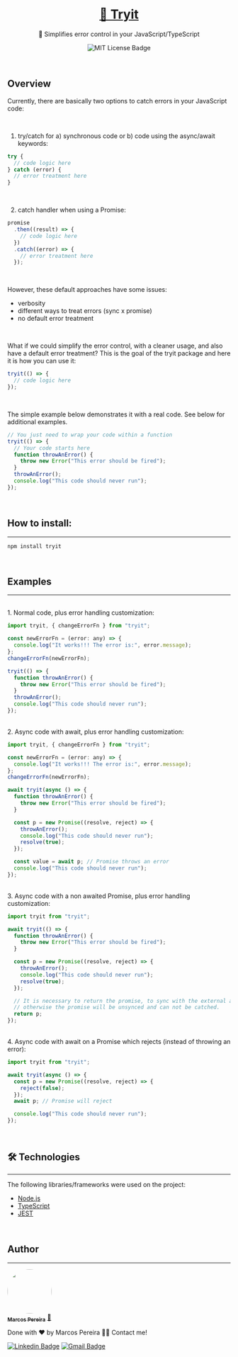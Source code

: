 <h1 align="center">
    <a href="https://pt-br.reactjs.org/">🌱 Tryit</a>
</h1>
<p align="center">🚀 Simplifies error control in your JavaScript/TypeScript</p>

<div align="center">
<img src="https://img.shields.io/static/v1?label=license&message=MIT&color=green&style=for-the-badge" alt="MIT License Badge" /><space><space>
</div>

<p><br></p>

## Overview

Currently, there are basically two options to catch errors in your
JavaScript code:

<br>

1. try/catch for a) synchronous code or b) code using the async/await keywords:

```javascript
try {
  // code logic here
} catch (error) {
  // error treatment here
}
```

<br>

2. catch handler when using a Promise:

```javascript
promise
  .then((result) => {
    // code logic here
  })
  .catch((error) => {
    // error treatment here
  });
```

<br>

However, these default approaches have some issues:

- verbosity
- different ways to treat errors (sync x promise)
- no default error treatment

<br>

What if we could simplify the error control, with a cleaner usage, and also
have a default error treatment?
This is the goal of the tryit package and here it is how you can use it:

```javascript
tryit(() => {
  // code logic here
});
```

<br>

The simple example below demonstrates it with a real code. See below for
additional examples.

```javascript
// You just need to wrap your code within a function
tryit(() => {
  // Your code starts here
  function throwAnError() {
    throw new Error("This error should be fired");
  }
  throwAnError();
  console.log("This code should never run");
});
```

<p><br></p>

## How to install:

---

```
npm install tryit
```

<p><br></p>

## Examples

---

<br>
1. Normal code, plus error handling customization:

<br>

```javascript
import tryit, { changeErrorFn } from "tryit";

const newErrorFn = (error: any) => {
  console.log("It works!!! The error is:", error.message);
};
changeErrorFn(newErrorFn);

tryit(() => {
  function throwAnError() {
    throw new Error("This error should be fired");
  }
  throwAnError();
  console.log("This code should never run");
});
```

<br>
2. Async code with await, plus error handling customization:

<br>

```javascript
import tryit, { changeErrorFn } from "tryit";

const newErrorFn = (error: any) => {
  console.log("It works!!! The error is:", error.message);
};
changeErrorFn(newErrorFn);

await tryit(async () => {
  function throwAnError() {
    throw new Error("This error should be fired");
  }

  const p = new Promise((resolve, reject) => {
    throwAnError();
    console.log("This code should never run");
    resolve(true);
  });

  const value = await p; // Promise throws an error
  console.log("This code should never run");
});
```

<br>
3. Async code with a non awaited Promise, plus error handling customization:

<br>

```javascript
import tryit from "tryit";

await tryit(() => {
  function throwAnError() {
    throw new Error("This error should be fired");
  }

  const p = new Promise((resolve, reject) => {
    throwAnError();
    console.log("This code should never run");
    resolve(true);
  });

  // It is necessary to return the promise, to sync with the external await,
  // otherwise the promise will be unsynced and can not be catched.
  return p;
});
```

<br>
4. Async code with await on a Promise which rejects (instead of throwing an error):

<br>

```javascript
import tryit from "tryit";

await tryit(async () => {
  const p = new Promise((resolve, reject) => {
    reject(false);
  });
  await p; // Promise will reject

  console.log("This code should never run");
});
```

<p><br></p>

## 🛠 Technologies

---

The following libraries/frameworks were used on the project:

- [Node.js](https://nodejs.org/en/)
- [TypeScript](https://www.typescriptlang.org/)
- [JEST](https://jestjs.io/)

<p><br></p>

## Author

---

<a href="https://blog.rocketseat.com.br/author/thiago/">
 <img style="border-radius: 50%;" src="https://avatars.githubusercontent.com/u/15175383?s=120&v=4" width="100px;" alt=""/>
 <br />
 <sub><b>Marcos Pereira</b></sub></a> <a href="https://blog.rocketseat.com.br/author/thiago//" title="Rocketseat">🚀</a>

Done with ❤️ by Marcos Pereira 👋🏽 Contact me!

[![Linkedin Badge](https://img.shields.io/badge/-Marcos-blue?style=flat-square&logo=Linkedin&logoColor=white&link=https://www.linkedin.com/in/marcosluizp/)](https://www.linkedin.com/in/marcosluizp/)
[![Gmail Badge](https://img.shields.io/badge/-mluiz.pereira@gmail.com-c14438?style=flat-square&logo=Gmail&logoColor=white&link=mailto:mluiz.pereira@gmail.com)](mailto:mluiz.pereira@gmail.com)
